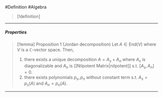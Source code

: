 #Definition #Algebra 

> [!definition]
---
##### Properties
> [!lemma] Proposition 1 (Jordan decomposition)
> Let $A\in \text{End}(V)$ where $V$ is a $\mathbb{C}$-vector space. Then, 
> 1. there exists a unique decomposition $A=A_{s}+A_{n}$ where $A_{s}$ is diagonalizable and $A_{n}$ is [[Nilpotent Matrix|nilpotent]] s.t. $[A_{s},A_{n}]=0$.
> 2. there exists polynomials $p_{s},p_{n}$ without constant term s.t. $A_{s}=p_{s}(A)$ and $A_{n}=p_{n}(A)$.
---
